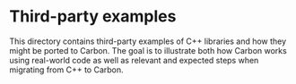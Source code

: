 # Third-party examples

<!--
Part of the Carbon Language project, under the Apache License v2.0 with LLVM
Exceptions. See /LICENSE for license information.
SPDX-License-Identifier: Apache-2.0 WITH LLVM-exception
-->

This directory contains third-party examples of C++ libraries and how they might
be ported to Carbon. The goal is to illustrate both how Carbon works using
real-world code as well as relevant and expected steps when migrating from C++
to Carbon.
